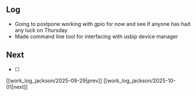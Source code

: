 ## Log
- Going to postpone working with gpio for now and see if anyone has had any luck on Thursday
- Made command line tool for interfacing with usbip device manager
## Next
- [ ]

[[work_log_jackson/2025-09-29|prev]] [[work_log_jackson/2025-10-01|next]]
